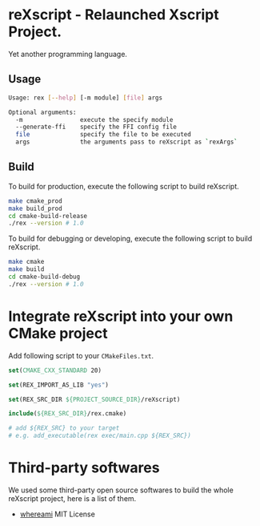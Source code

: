 # reXscript - Relaunched Xscript Project.

Yet another programming language.

## Usage

```bash
Usage: rex [--help] [-m module] [file] args

Optional arguments: 
  -m                execute the specify module 
  --generate-ffi	specify the FFI config file
  file          	specify the file to be executed
  args              the arguments pass to reXscript as `rexArgs`
```

## Build

To build for production, execute the following script to build reXscript.

```bash
make cmake_prod
make build_prod
cd cmake-build-release
./rex --version # 1.0
```

To build for debugging or developing, execute the following script to build reXscript.

```bash
make cmake
make build
cd cmake-build-debug
./rex --version # 1.0
```

# Integrate reXscript into your own CMake project

Add following script to your `CMakeFiles.txt`.

```cmake
set(CMAKE_CXX_STANDARD 20)

set(REX_IMPORT_AS_LIB "yes")

set(REX_SRC_DIR ${PROJECT_SOURCE_DIR}/reXscript)

include(${REX_SRC_DIR}/rex.cmake)

# add ${REX_SRC} to your target
# e.g. add_executable(rex exec/main.cpp ${REX_SRC})
```

# Third-party softwares

We used some third-party open source softwares to build the whole reXscript project, here is a list of them.

- [whereami](https://github.com/gpakosz/whereami) MIT License